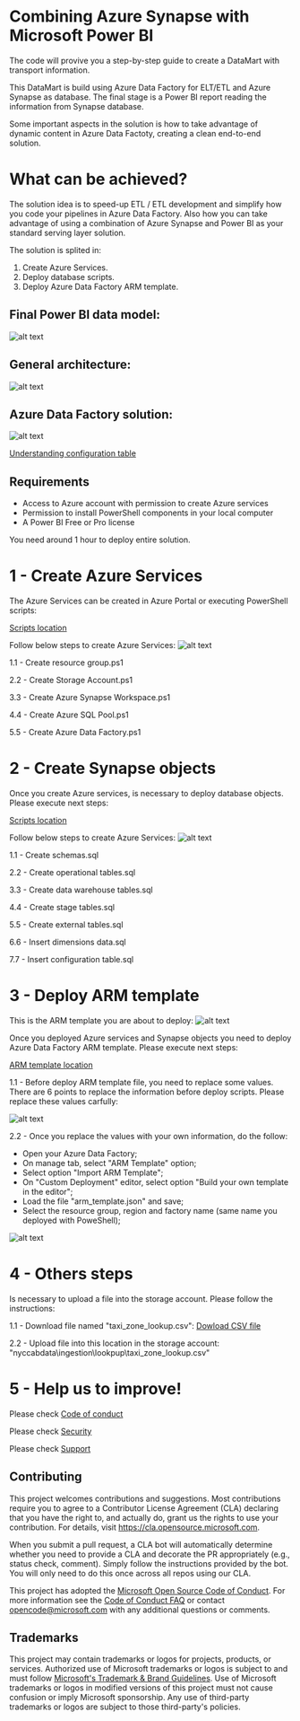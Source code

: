 # Combining Azure Synapse with Microsoft Power BI

The code will provive you a step-by-step guide to create a DataMart with transport information.

This DataMart is build using Azure Data Factory for ELT/ETL and Azure Synapse as database. The final stage is a Power BI report reading the information from Synapse database.

Some important aspects in the solution is how to take advantage of dynamic content in Azure Data Factoty, creating a clean end-to-end solution.

# What can be achieved?

The solution idea is to speed-up ETL / ETL development and simplify how you code your pipelines in Azure Data Factory. Also how you can take advantage of using a combination of Azure Synapse and Power BI as your standard serving layer solution.

The solution is splited in:

1. Create Azure Services.
2. Deploy database scripts.
3. Deploy Azure Data Factory ARM template.

## Final Power BI data model:
![alt text](https://github.com/microsoft/Power-BI-ADF-Synapse/blob/main/Support%20Files/SolutionArchitecture.png)

## General architecture:
![alt text](https://github.com/microsoft/Power-BI-ADF-Synapse/blob/main/Support%20Files/SolutionArchitecture.png)

## Azure Data Factory solution:
![alt text](https://github.com/microsoft/Power-BI-ADF-Synapse/blob/main/Support%20Files/AzureDataFactory.png)

[Understanding configuration table](https://github.com/Azure/DW-with-Synapse-Data-Factory-Power-BI/blob/main/Understanding%20configuration%20table.md)

## Requirements

- Access to Azure account with permission to create Azure services
- Permission to install PowerShell components in your local computer
- A Power BI Free or Pro license

You need around 1 hour to deploy entire solution.

# 1 - Create Azure Services

The Azure Services can be created in Azure Portal or executing PowerShell scripts:

[Scripts location](https://github.com/Azure/DW-with-Synapse-Data-Factory-Power-BI/tree/main/1%20-%20Setup%20-%20PowerShell%20scripts)

Follow below steps to create Azure Services:
![alt text](https://github.com/Azure/DW-with-Synapse-Data-Factory-Power-BI/blob/main/Support%20Files/AzureServices.png)

1.1 - Create resource group.ps1

2.2 - Create Storage Account.ps1

3.3 - Create Azure Synapse Workspace.ps1

4.4 - Create Azure SQL Pool.ps1

5.5 - Create Azure Data Factory.ps1

# 2 - Create Synapse objects

Once you create Azure services, is necessary to deploy database objects. Please execute next steps:

[Scripts location](https://github.com/Azure/DW-with-Synapse-Data-Factory-Power-BI/tree/main/2%20-%20Setup%20database%20scripts)

Follow below steps to create Azure Services:
![alt text](https://github.com/Azure/DW-with-Synapse-Data-Factory-Power-BI/blob/main/Support%20Files/SynapseObjects.png)

1.1 - Create schemas.sql

2.2 - Create operational tables.sql

3.3 - Create data warehouse tables.sql

4.4 - Create stage tables.sql

5.5 - Create external tables.sql

6.6 - Insert dimensions data.sql

7.7 - Insert configuration table.sql

# 3 - Deploy ARM template

This is the ARM template you are about to deploy:
![alt text](https://github.com/Azure/DW-with-Synapse-Data-Factory-Power-BI/blob/main/Support%20Files/DataFactoryPipeline.png)

Once you deployed Azure services and Synapse objects you need to deploy Azure Data Factory ARM template. Please execute next steps:

[ARM template location](https://github.com/Azure/DW-with-Synapse-Data-Factory-Power-BI/tree/main/3%20-%20ARM%20Template)

1.1 - Before deploy ARM template file, you need to replace some values. There are 6 points to replace the information before deploy scripts. Please replace these values carfully:

![alt text](https://github.com/Azure/DW-with-Synapse-Data-Factory-Power-BI/blob/main/Support%20Files/ReplaceValuesARM.png)

2.2 - Once you replace the values with your own information, do the follow:
  - Open your Azure Data Factory;
  - On manage tab, select "ARM Template" option;
  - Select option "Import ARM Template";
  - On "Custom Deployment" editor, select option "Build your own template in the editor";
  - Load the file "arm_template.json" and save;
  - Select the resource group, region and factory name (same name you deployed with PoweShell);

![alt text](https://github.com/Azure/DW-with-Synapse-Data-Factory-Power-BI/blob/main/Support%20Files/ArmTemplate.png)

# 4 - Others steps

Is necessary to upload a file into the storage account. Please follow the instructions:

1.1 - Download file named "taxi_zone_lookup.csv": [Dowload CSV file](https://github.com/Azure/DW-with-Synapse-Data-Factory-Power-BI/tree/main/4%20-%20Others)

2.2 - Upload file into this location in the storage account: "nyccabdata\ingestion\lookpup\taxi_zone_lookup.csv"

# 5 - Help us to improve!

Please check [Code of conduct](https://github.com/Azure/DW-with-Synapse-Data-Factory-Power-BI/blob/main/CODE_OF_CONDUCT.md)

Please check [Security](https://github.com/Azure/DW-with-Synapse-Data-Factory-Power-BI/blob/main/SECURITY.md)

Please check [Support](https://github.com/Azure/DW-with-Synapse-Data-Factory-Power-BI/blob/main/SUPPORT.md)

## Contributing

This project welcomes contributions and suggestions.  Most contributions require you to agree to a
Contributor License Agreement (CLA) declaring that you have the right to, and actually do, grant us
the rights to use your contribution. For details, visit https://cla.opensource.microsoft.com.

When you submit a pull request, a CLA bot will automatically determine whether you need to provide
a CLA and decorate the PR appropriately (e.g., status check, comment). Simply follow the instructions
provided by the bot. You will only need to do this once across all repos using our CLA.

This project has adopted the [Microsoft Open Source Code of Conduct](https://opensource.microsoft.com/codeofconduct/).
For more information see the [Code of Conduct FAQ](https://opensource.microsoft.com/codeofconduct/faq/) or
contact [opencode@microsoft.com](mailto:opencode@microsoft.com) with any additional questions or comments.

## Trademarks

This project may contain trademarks or logos for projects, products, or services. Authorized use of Microsoft 
trademarks or logos is subject to and must follow 
[Microsoft's Trademark & Brand Guidelines](https://www.microsoft.com/en-us/legal/intellectualproperty/trademarks/usage/general).
Use of Microsoft trademarks or logos in modified versions of this project must not cause confusion or imply Microsoft sponsorship.
Any use of third-party trademarks or logos are subject to those third-party's policies.
